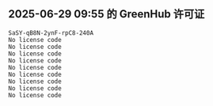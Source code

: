 ## 2025-06-29 09:55 的 GreenHub 许可证
```
SaSY-qB8N-2ynF-rpC8-240A
No license code
No license code
No license code
No license code
No license code
No license code
No license code
No license code
No license code
```

